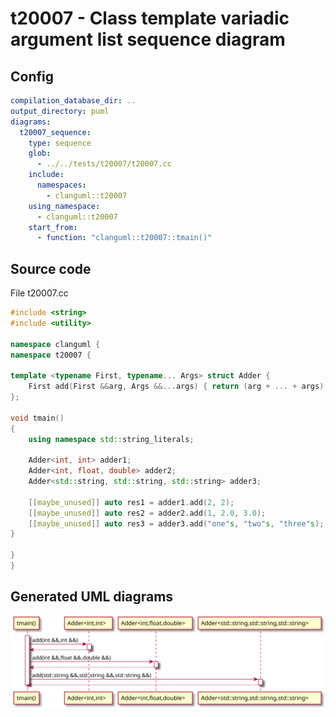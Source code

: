 # t20007 - Class template variadic argument list sequence diagram
## Config
```yaml
compilation_database_dir: ..
output_directory: puml
diagrams:
  t20007_sequence:
    type: sequence
    glob:
      - ../../tests/t20007/t20007.cc
    include:
      namespaces:
        - clanguml::t20007
    using_namespace:
      - clanguml::t20007
    start_from:
      - function: "clanguml::t20007::tmain()"
```
## Source code
File t20007.cc
```cpp
#include <string>
#include <utility>

namespace clanguml {
namespace t20007 {

template <typename First, typename... Args> struct Adder {
    First add(First &&arg, Args &&...args) { return (arg + ... + args); }
};

void tmain()
{
    using namespace std::string_literals;

    Adder<int, int> adder1;
    Adder<int, float, double> adder2;
    Adder<std::string, std::string, std::string> adder3;

    [[maybe_unused]] auto res1 = adder1.add(2, 2);
    [[maybe_unused]] auto res2 = adder2.add(1, 2.0, 3.0);
    [[maybe_unused]] auto res3 = adder3.add("one"s, "two"s, "three"s);
}

}
}
```
## Generated UML diagrams
![t20007_sequence](./t20007_sequence.svg "Class template variadic argument list sequence diagram")
